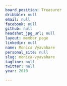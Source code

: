 ```yaml
---
board_position: Treasurer
dribbble: null
email: null
facebook: null
github: null
headshot_jpg_url: null
layout: member_page
linkedin: null
name: Monica Vyavahare
personal_site: null
slug: monica-vyavahare
tagline: null
twitter: null
year: 2019

---
```

